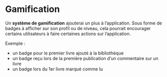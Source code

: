 # Gamification

Un **système de gamification** ajouterai un plus à l’application. Sous forme de badges à afficher sur son profil ou de niveau, cela pourrait encourager certains utilisateurs à faire certaines actions sur l’application. 

Exemple : 

- un badge pour le premier livre ajouté à la bibliothèque
- un badge reçu lors de la première publication d’un commentaire sur un livre
- un badge lors du 1er livre marqué comme lu